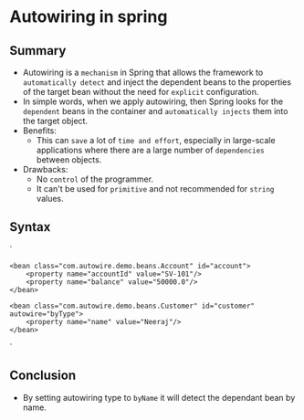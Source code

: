 # Autowiring in spring

## Summary
- Autowiring is a `mechanism` in Spring that allows the framework to `automatically detect` and inject the dependent beans to the properties of the target bean without the need for `explicit` configuration.
- In simple words, when we apply autowiring, then Spring looks for the `dependent` beans in the container and `automatically injects` them into the target object.
- Benefits:
  - This can `save` a lot of `time and effort`, especially in large-scale applications where there are a large number of `dependencies` between objects.
- Drawbacks:
  - No `control` of the programmer.
  - It can't be used for `primitive` and not recommended for `string` values.

## Syntax
`

    <bean class="com.autowire.demo.beans.Account" id="account">
        <property name="accountId" value="SV-101"/>
        <property name="balance" value="50000.0"/>
    </bean>

    <bean class="com.autowire.demo.beans.Customer" id="customer" autowire="byType">
        <property name="name" value="Neeraj"/>
    </bean>
`

## Conclusion
- By setting autowiring type to `byName` it will detect the dependant bean by name.